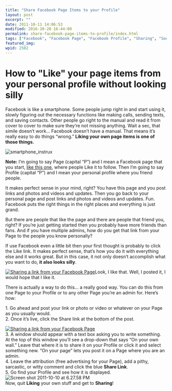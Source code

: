 ```yaml
---
title: "Share Facebook Page Items to your Profile"
layout: post
excerpt: ""
date: 2011-10-11 14:06:53
modified: 2016-10-20 16:44:00
permalink: share-facebook-page-items-to-profile/index.html
tags: ["Facebook", "Facebook Page", "Facebook Profile", "Sharing", "Social Media"]
featured_img: 
wpid: 2502
---
```


# How to "Like" your page items from your personal profile without looking silly

Facebook is like a smartphone. Some people jump right in and start using it, slowly figuring out the necessary functions like making calls, sending texts, and saving contacts. Other people go right to the manual and read it from cover to cover to make sure they’re not missing anything. Wait a sec, that simile doesn’t work… Facebook doesn’t have a manual. That means it’s really easy to do things “wrong.” **Liking your own page items is one of those things.**

![](/_images/2011/10/smartphone_instrux.jpg "smartphone_instrux")

**Note:** I’m going to say Page (capital “P”) and I mean a Facebook page that you start, [like this one](http://facebook.com/joshcanhelppage), where people Like it to follow. Then I’m going to say Profile (capital “P”) and I mean your personal profile where you friend people.

It makes perfect sense in your mind, right? You have this page and you post links and photos and videos and updates. Then you go back to your personal page and post links and photos and videos and updates. Fun. Facebook puts the right things in the right places and everything is just grand.

But there are people that like the page and there are people that friend you, right? If you’re just getting started then you probably have more friends than fans. And if you have multiple admins, how do you get that link from your Page to the people you know personally?

If use Facebook even a little bit then your first thought is probably to click the Like link. It makes perfect sense, that’s how you do it with everything else and it works great. But in this case, it not only doesn’t accomplish what you want to do, **it also looks silly**.

[![Sharing a link from your Facebook Page](/_images/2011/10/fb_ilikeme.png "fb_ilikeme")](http://wpdrudge.com?page=post_link)Look, I like that. Well, I posted it, I would hope that I like it.

There is actually a way to do this… a really good way. You can do this from one Page to your Profile or to any other Page you’re an admin for. Here’s how:

1\. Go ahead and post your link or photo or video or whatever on your Page as you usually would.  
2\. Once it’s live, click the Share link at the bottom of the post.

[![Sharing a link from your Facebook Page](/_images/2011/10/fb_share_link.png "fb_share_link")](http://wpdrudge.com?page=post_link)  
3\. A window should appear with a text box asking you to write something. At the top of this window you’ll see a drop-down that says “On your own wall.” Leave that where it is to share it on your Profile or click it and select something new. “On your page” lets you post it on a Page where you are an admin.  
4\. Leave the attribution (free advertising for your Page), add a pithy, sarcastic, or witty comment and click the blue **Share Link**.  
5\. Go find your Profile and see how it is displayed.  
![](/_images/2011/10/Screen-shot-2011-10-10-at-6.27.58-PM.png "Screen shot 2011-10-10 at 6.27.58 PM")  
Now, quit **Liking** your own stuff and get to **Sharing**!
